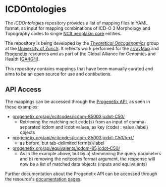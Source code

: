 # ICDOntologies

The _ICDOntologies_ repository provides a list of mapping files in YAML format, as input for mapping combinations of ICD-O 3 Morphology and Topography codes to single [NCIt neoplasm core](https://evs.nci.nih.gov/ftp1/NCI_Thesaurus/Neoplasm/About_Core.html) entities.

The repository is being developed by the [_Theoretical Oncogenomics_](http://info.baudisgroup.org) group at the [University of Zurich](http://uzh.ch). It reflects work performed for the [arrayMap](http://arraymap.progenetix.org) and [Progenetix](http://progenetix.org) resources and as part of the Global Alliance for Genomics and Health ([GA4GH](http://ga4gh.org)).

This repository contains mappings that have been manually curated and aims to be an open source for use and contibutions. 

## API Access

The mappings can be accessed through the [Progenetix API](https://info.progenetix.org/doc/+generated-doc-API-api/), as seen in these examples:

* [progenetix.org/api/ncitcodes/icdom-85003,icdot-C50/](https://progenetix.org/api/ncitcodes/icdom-85003,icdot-C50/)  
    - Retrieving the matching ncit code(s) from an input of comma-separated icdom and icdot values, as key (code) : value (label) objects
* [progenetix.org/api/ncitcodes/icdom-85003,icdot-C50/text/](https://progenetix.org/api/ncitcodes/icdom-85003,icdot-C50/text/)  
    - as before, but tab-delimited term(s)/label
* [progenetix.org/api/equivalents/icdom-85,icdot-C50/](https://progenetix.org/api/equivalents/icdom-85,icdot-C50/)  
    - As in the example above, but by a) stemmming the query parameters and b) removing the ncitcodes format argument, the response will now be a list of matched data objects (inputs and equivalents)
    
Further documentation about the Progenetix API can be accessed through the resource's [documentation pages](https://info.progenetix.org/tags/API.html).
